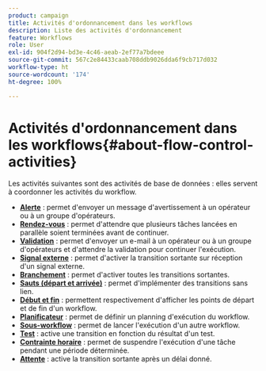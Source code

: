 ```yaml
---
product: campaign
title: Activités d'ordonnancement dans les workflows
description: Liste des activités d'ordonnancement
feature: Workflows
role: User
exl-id: 904f2d94-bd3e-4c46-aeab-2ef77a7bdeee
source-git-commit: 567c2e84433caab708ddb9026dda6f9cb717d032
workflow-type: ht
source-wordcount: '174'
ht-degree: 100%

---
```


# Activités d&#39;ordonnancement dans les workflows{#about-flow-control-activities}

Les activités suivantes sont des activités de base de données : elles servent à coordonner les activités du workflow.

* **[Alerte](alert.md)** : permet d&#39;envoyer un message d&#39;avertissement à un opérateur ou à un groupe d&#39;opérateurs.
* **[Rendez-vous](and-join.md)** : permet d&#39;attendre que plusieurs tâches lancées en parallèle soient terminées avant de continuer.
* **[Validation](approval.md)** : permet d&#39;envoyer un e-mail à un opérateur ou à un groupe d&#39;opérateurs et d&#39;attendre la validation pour continuer l&#39;exécution.
* **[Signal externe](external-signal.md)** : permet d&#39;activer la transition sortante sur réception d&#39;un signal externe.
* **[Branchement](fork.md)** : permet d&#39;activer toutes les transitions sortantes.
* **[Sauts (départ et arrivée)](jump--start-point-and-end-point-.md)** : permet d&#39;implémenter des transitions sans lien.
* **[Début et fin](start-and-end.md)** : permettent respectivement d&#39;afficher les points de départ et de fin d&#39;un workflow.
* **[Planificateur](scheduler.md)** : permet de définir un planning d&#39;exécution du workflow.
* **[Sous-workflow](sub-workflow.md)** : permet de lancer l&#39;exécution d&#39;un autre workflow.
* **[Test](test.md)** : active une transition en fonction du résultat d&#39;un test.
* **[Contrainte horaire](time-constraint.md)** : permet de suspendre l&#39;exécution d&#39;une tâche pendant une période déterminée.
* **[Attente](wait.md)** : active la transition sortante après un délai donné.
  <!--* **Task**: lets you configure task execution. Refer to the [Task](task.md) section.-->
